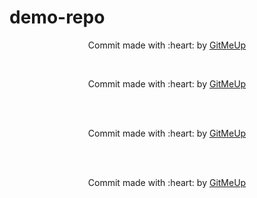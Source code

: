# demo-repo

<p align ="center">Commit made with :heart: by <a href="https://github.com/Aditya-Lawate-codez/gitRobo">GitMeUp</a></p><br/><p align ="center">Commit made with :heart: by <a href="https://github.com/Aditya-Lawate-codez/gitRobo">GitMeUp</a></p><br /><br/><p align ="center">Commit made with :heart: by <a href="https://github.com/Aditya-Lawate-codez/gitRobo">GitMeUp</a></p><br /><br/><p align="center">Commit made with :heart: by <a href="https://github.com/Aditya-Lawate-codez/gitRobo">GitMeUp</a></p><br />